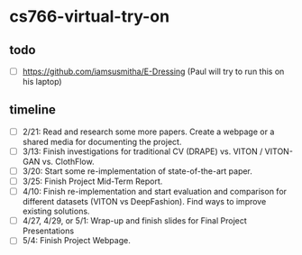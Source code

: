 # cs766-virtual-try-on

## todo

- [ ] https://github.com/iamsusmitha/E-Dressing (Paul will try to run this on his laptop)

## timeline
- [ ] 2/21: Read and research some more papers. Create a webpage or a shared media for documenting the project.
- [ ] 3/13: Finish investigations for traditional CV (DRAPE) vs. VITON / VITON-GAN vs. ClothFlow.
- [ ] 3/20: Start some re-implementation of state-of-the-art paper.
- [ ] 3/25: Finish Project Mid-Term Report.
- [ ] 4/10: Finish re-implementation and start evaluation and comparison for different datasets (VITON vs DeepFashion). Find ways to improve existing solutions.
- [ ] 4/27, 4/29, or 5/1: Wrap-up and finish slides for Final Project Presentations
- [ ] 5/4: Finish Project Webpage.
